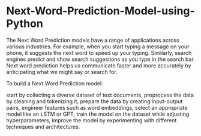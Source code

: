 # Next-Word-Prediction-Model-using-Python


The Next Word Prediction models have a range of applications across various industries. For example, when you start typing a message on your phone, it suggests the next word to speed up your typing. Similarly, search engines predict and show search suggestions as you type in the search bar. Next word prediction helps us communicate faster and more accurately by anticipating what we might say or search for.

To build a Next Word Prediction model:

start by collecting a diverse dataset of text documents, 
preprocess the data by cleaning and tokenizing it, 
prepare the data by creating input-output pairs, 
engineer features such as word embeddings, 
select an appropriate model like an LSTM or GPT, 
train the model on the dataset while adjusting hyperparameters,
improve the model by experimenting with different techniques and architectures.
